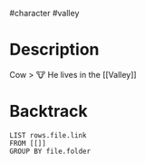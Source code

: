 #character  #valley 
# Description
Cow > 🐮
He lives in the [[Valley]]
# Backtrack
``` dataview
LIST rows.file.link
FROM [[]]
GROUP BY file.folder
```

